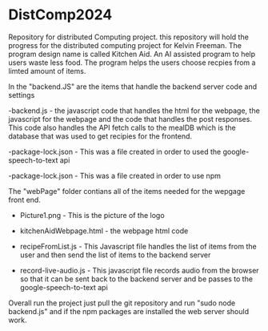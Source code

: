 # DistComp2024
Repository for distributed Computing project. 
this repository will hold the progress for the distributed computing project for Kelvin Freeman. 
The program design name is called Kitchen Aid. An AI assisted program to help users waste less food. 
The program helps the users choose recpies from a limted amount of items. 

In the "backend.JS" are the items that handle the backend server code and settings

-backend.js - the javascript code that handles the html for the webpage, the javascript for the webpage and the code that 
              handles the post responses. This code also handles the API fetch calls to the mealDB which is the database that was used 
              to get recipies for the frontend. 

-package-lock.json - This was a file created in order to used the google-speech-to-text api

-package-lock.json - This was a file created in order to use npm 

The "webPage" folder contians all of the items needed for the wepgage front end. 

- Picture1.png - This is the picture of the logo

- kitchenAidWebpage.html - the webpage html code

- recipeFromList.js - This Javascript file handles the list of items from the user and then send the list of items to the backend server

- record-live-audio.js - This javascript file records audio from the browser so that it can be sent back to the backend server and be passes to the
                         google-speech-to-text api

Overall run the project just pull the git repository and run "sudo node backend.js" and if the npm packages are installed the web server should work. 
